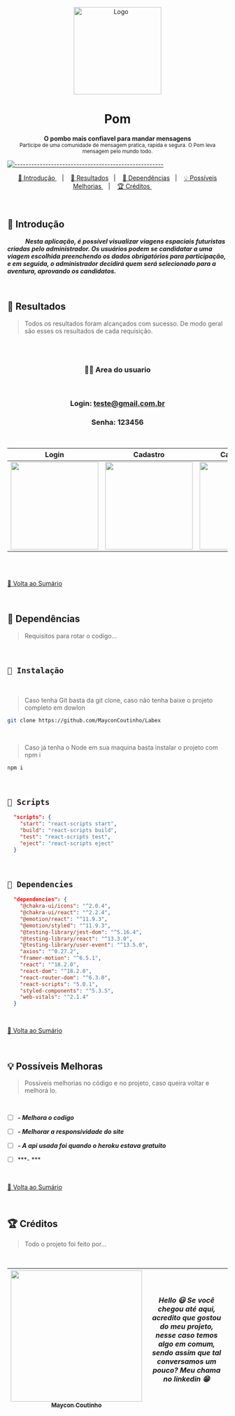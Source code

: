 <p align="center">
  <img src="https://user-images.githubusercontent.com/60453269/235175214-9804ae9f-81be-43ff-b210-09fc7e35f273.png" alt="Logo" width="200" height="200" />
</p>


<h1 align="center"> Pom </h1>

<a id="Sumário"></a>


<p align="center">
  <b>   O pombo mais confiavel para mandar mensagens </b></br>
  <sub> Participe de uma comunidade de mensagem pratica, rapida e segura. O Pom leva mensagem pelo mundo todo.
  <sub>
    
</p>


[![-----------------------------------------------------](https://raw.githubusercontent.com/andreasbm/readme/master/assets/lines/colored.png)](#table-of-contents)

<p align="center">
  <a href="#Introdução"> 🧩 Introdução </a>&nbsp;&nbsp;&nbsp;|&nbsp;&nbsp;&nbsp;
  <a href="#Resultados"> 🚀 Resultados</a>&nbsp;&nbsp;&nbsp;|&nbsp;&nbsp;&nbsp;
  <a href="#Dependências"> 🧪 Dependências</a>&nbsp;&nbsp;&nbsp;|&nbsp;&nbsp;&nbsp;
  <a href="#Ideias">💡 Possíveis Melhorias </a>&nbsp;&nbsp;&nbsp;|&nbsp;&nbsp;&nbsp;
  <a href="#Creditos"> 🏆 Créditos </a>&nbsp;&nbsp;&nbsp;&nbsp;&nbsp;&nbsp;
</p>
 
<br/>



<a id="Introdução"></a>
## 🧩 Introdução 

  ***⠀⠀⠀⠀Nesta aplicação, é possível visualizar viagens espaciais futuristas criadas pelo administrador. Os usuários podem se candidatar a uma viagem escolhida preenchendo os dados obrigatórios para participação, e em seguida, o administrador decidirá quem será selecionado para a aventura, aprovando os candidatos.***

<br/>


<a id="Resultados"></a>
## 🚀 Resultados 
  > Todos os resultados foram alcançados com sucesso. De modo geral são esses os resultados de cada requisição. 

 <br/>
 
<div align="center"> 

<br/>
 
  ### 🧑🏻 Area do usuario
  
<br/>
 
### Login: teste@gmail.com.br
### Senha: 123456
 
<br/>


| Login | Cadastro | Carregando... | Feed |
|---|---|---|---|
<img width='200px' src='https://user-images.githubusercontent.com/60453269/235260129-5fef676d-48a6-4a58-9658-81eade1e9b5a.png'></img>|<img width='200px' src='https://user-images.githubusercontent.com/60453269/235260736-ca485132-937a-4f0f-8b4e-f1f4ee4b3f7a.png'></img>|<img width='200px' src='https://user-images.githubusercontent.com/60453269/235260840-2438262a-b6d2-49bf-ab74-3091a1d6b29b.png'></img>|<img width='200px' src='https://user-images.githubusercontent.com/60453269/235260901-3d440ea9-6e86-4a13-ab04-44bed243bc42.png'></img>

 <br/>

</div> 

<br /> 

<a href="#Sumário"> 📖 Volta ao Sumário </a>

<br /> 

<a id="Dependências"></a>
## 🧪 Dependências
> Requisitos para rotar o codigo...

<br/>

## `📖 Instalação` 
  
  
 <br /> 

> Caso tenha Git basta da git clone, caso não tenha baixe o projeto completo em dowlon

```BASH
git clone https://github.com/MayconCoutinho/Labex
```

<br /> 

> Caso já tenha o Node em sua maquina basta instalar o projeto com npm i

```BASH
npm i 
```

<br /> 

## `📖 Scripts` 

```JSON
  "scripts": {
    "start": "react-scripts start",
    "build": "react-scripts build",
    "test": "react-scripts test",
    "eject": "react-scripts eject"
  }

```

<br/>

## `📖 Dependencies` 

```JSON
  "dependencies": {
    "@chakra-ui/icons": "^2.0.4",
    "@chakra-ui/react": "^2.2.4",
    "@emotion/react": "^11.9.3",
    "@emotion/styled": "^11.9.3",
    "@testing-library/jest-dom": "^5.16.4",
    "@testing-library/react": "^13.3.0",
    "@testing-library/user-event": "^13.5.0",
    "axios": "^0.27.2",
    "framer-motion": "^6.5.1",
    "react": "^18.2.0",
    "react-dom": "^18.2.0",
    "react-router-dom": "^6.3.0",
    "react-scripts": "5.0.1",
    "styled-components": "^5.3.5",
    "web-vitals": "^2.1.4"
  }

```

<br/>

<a href="#Sumário"> 📖 Volta ao Sumário </a>

<br /> 

<a id="Ideias"></a>
## 💡 Possíveis Melhoras
> Possíveis melhorias no código e no projeto, caso queira voltar e melhorá lo.

<br /> 

- [ ] ***- Melhora o codigo*** 
- [ ] ***- Melhorar a responsividade do site***
- [ ] ***- A api usada foi quando o heroku estava gratuito***
- [ ] ***- ***




<br/>

<a href="#Sumário"> 📖 Volta ao Sumário </a>

<br /> 

<a id="Creditos"></a>
## 🏆 Créditos
> Todo o projeto foi feito por...
  
<br /> 


<div align="center"> 

| [<img src="https://user-images.githubusercontent.com/60453269/217899761-dc2d4e4b-3336-419d-9076-79304290aa0a.png" width=300><br><sub> Maycon Coutinho </sub>](https://www.linkedin.com/in/maycon-coutinho/) | ***Hello 😃 Se você chegou até aqui, acredito que gostou do meu projeto, nesse caso temos algo em comum, sendo assim que tal conversamos um pouco? Meu chama no linkedin 😁*** | 
|---|---|
  
</div> 

<br /> 

